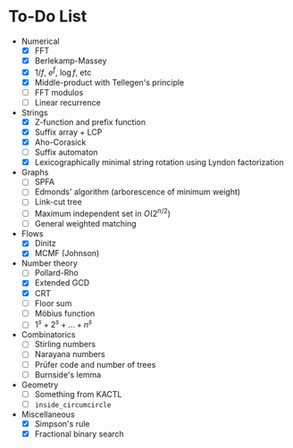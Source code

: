 # To-Do List

- Numerical
  - [x] FFT
  - [x] Berlekamp-Massey
  - [x] $1/f$, $e^f$, $\log f$, etc
  - [x] Middle-product with Tellegen's principle
  - [ ] FFT modulos
  - [ ] Linear recurrence
- Strings
  - [x] Z-function and prefix function
  - [x] Suffix array + LCP
  - [x] Aho-Corasick
  - [ ] Suffix automaton
  - [x] Lexicographically minimal string rotation using Lyndon factorization
- Graphs
  - [ ] SPFA
  - [ ] Edmonds' algorithm (arborescence of minimum weight)
  - [ ] Link-cut tree
  - [ ] Maximum independent set in $O(2^{n/2})$
  - [ ] General weighted matching
- Flows
  - [x] Dinitz
  - [x] MCMF (Johnson)
- Number theory 
  - [ ] Pollard-Rho
  - [x] Extended GCD
  - [x] CRT
  - [ ] Floor sum
  - [ ] Möbius function
  - [ ] $1^s + 2^s + \dots + n^s$
- Combinatorics
  - [ ] Stirling numbers
  - [ ] Narayana numbers
  - [ ] Prüfer code and number of trees
  - [ ] Burnside's lemma
- Geometry
  - [ ] Something from KACTL
  - [ ] `inside_circumcircle`
- Miscellaneous
	- [x] Simpson's rule
	- [x] Fractional binary search